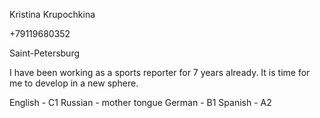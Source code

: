 Kristina Krupochkina

+79119680352

Saint-Petersburg

I have been working as a sports reporter for 7 years already. It is time for me to develop in a new sphere.

English - C1
Russian - mother tongue 
German - B1
Spanish - A2
